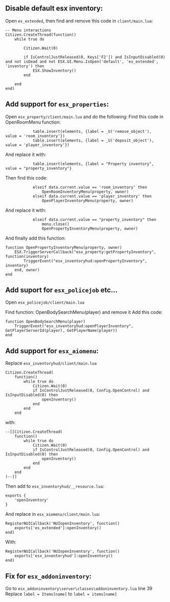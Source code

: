 
## Disable default esx inventory:

Open `es_extended`, then find and remove this code in `client/main.lua`:
```
-- Menu interactions
Citizen.CreateThread(function()
	while true do

		Citizen.Wait(0)

		if IsControlJustReleased(0, Keys['F2']) and IsInputDisabled(0) and not isDead and not ESX.UI.Menu.IsOpen('default', 'es_extended', 'inventory') then
			ESX.ShowInventory()
		end

	end
end)
```


## Add support for `esx_properties`:

Open `esx_property/client/main.lua` and do the following:
Find this code in OpenRoomMenu function:
```
			table.insert(elements, {label = _U('remove_object'),  value = 'room_inventory'})
			table.insert(elements, {label = _U('deposit_object'), value = 'player_inventory'})
```

And replace it with:
```
			table.insert(elements, {label = "Property inventory", value = "property_inventory"}
```

Then find this code:
```
			elseif data.current.value == 'room_inventory' then
				OpenRoomInventoryMenu(property, owner)
			elseif data.current.value == 'player_inventory' then
				OpenPlayerInventoryMenu(property, owner)
```

And replace it with:
```
			elseif data.current.value == "property_inventory" then
				menu.close()
				OpenPropertyInventoryMenu(property, owner)
```
      
And finally add this function:
```
function OpenPropertyInventoryMenu(property, owner)
	ESX.TriggerServerCallback("esx_property:getPropertyInventory", function(inventory)
		TriggerEvent("esx_inventoryhud:openPropertyInventory", inventory)
	end, owner)
end
```
      

## Add suport for `esx_policejob` etc...

Open `esx_policejob/client/main.lua`

Find function: OpenBodySearchMenu(player) and remove it
Add this code: 
```
function OpenBodySearchMenu(player)
	TriggerEvent("esx_inventoryhud:openPlayerInventory", GetPlayerServerId(player), GetPlayerName(player))
end
```


## Add support for `esx_aiomenu`:

Replace `esx_inventoryhud/client/main.lua`
```
Citizen.CreateThread(
    function()
        while true do
            Citizen.Wait(0)
            if IsControlJustReleased(0, Config.OpenControl) and IsInputDisabled(0) then
                openInventory()
            end
        end
    end
```
    
with: 
```
--[[Citizen.CreateThread(
    function()
        while true do
            Citizen.Wait(0)
            if IsControlJustReleased(0, Config.OpenControl) and IsInputDisabled(0) then
                openInventory()
            end
        end
    end
)--]]
```

Then add to `esx_inventoryhud/__resource.lua`:
```
exports {
	'openInventory'
}
```

And replace in `esx_aiomenu/client/main.lua`:
```
RegisterNUICallback('NUIopenInventory', function()
	exports['es_extended']:openInventory()
end)
```

With:
```
RegisterNUICallback('NUIopenInventory', function()
	exports['esx_inventoryhud']:openInventory()
end)
```


## Fix for `esx_addoninventory`:

Go to `esx_addoninventory\server\classes\addoninventory.lua` line 39
Replace `label = Items[name]` to `label = items[name]`

